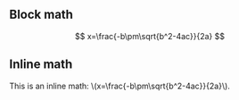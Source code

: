 <html lang="en">
  <head>
    <meta charset="utf-8">
    <meta name="viewport" content="width=device-width, initial-scale=1.0">
    <title>Test Markdown</title>
  </head>
  <body>

## Block math

$$
x=\frac{-b\pm\sqrt{b^2-4ac}}{2a}
$$

## Inline math

This is an inline math: \\(x=\frac{-b\pm\sqrt{b^2-4ac}}{2a}\\).

  </body>
</html>
